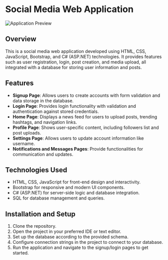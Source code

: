 # Social Media Web Application

![Application Preview](/path/to/preview-image.png)

## Overview

This is a social media web application developed using HTML, CSS, JavaScript, Bootstrap, and C# (ASP.NET) technologies. It provides features such as user registration, login, post creation, and media upload, all integrated with a database for storing user information and posts.

## Features

- **Signup Page**: Allows users to create accounts with form validation and data storage in the database.
- **Login Page**: Provides login functionality with validation and authentication against stored credentials.
- **Home Page**: Displays a news feed for users to upload posts, trending hashtags, and navigation links.
- **Profile Page**: Shows user-specific content, including followers list and post uploads.
- **Settings Page**: Allows users to update account information like username.
- **Notifications and Messages Pages**: Provide functionalities for communication and updates.

## Technologies Used

- HTML, CSS, JavaScript for front-end design and interactivity.
- Bootstrap for responsive and modern UI components.
- C# (ASP.NET) for server-side logic and database integration.
- SQL for database management and queries.

## Installation and Setup

1. Clone the repository.
2. Open the project in your preferred IDE or text editor.
3. Set up the database according to the provided schema.
4. Configure connection strings in the project to connect to your database.
5. Run the application and navigate to the signup/login pages to get started.
